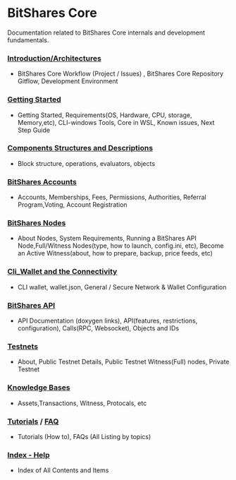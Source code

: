 # BitShares Core
Documentation related to BitShares Core internals and development fundamentals.

### [Introduction/Architectures](../core/intro/README.md#introduction--architectures)
- BitShares Core Workflow (Project / Issues) , BitShares Core Repository Gitflow, Development Environment 
   
### [Getting Started](../core/installation/README.md#getting-started)
- Getting Started, Requirements(OS, Hardware, CPU, storage, Memory,etc), CLI-windows Tools, Core in WSL, Known issues, Next Step Guide
 
### [Components Structures and Descriptions](../core/components/README.md#components-structures-and-descriptions)
 - Block structure, operations, evaluators, objects

### [BitShares Accounts](../core/accounts/README.md#accounts)
- Accounts, Memberships, Fees, Permissions, Authorities, Referral Program,Voting, Account Registration  

### [BitShares Nodes](../core/nodes_full_witness/README.md#bitshares-nodes-and-p2p-network)
- About Nodes, System Requirements, Running a BitShares API Node,Full/Witness Nodes(type, how to launch, config.ini, etc), Become an Active Witness(about, how to prepare, backup, price feeds, etc)

### [Cli_Wallet and the Connectivity](../core/wallet/README.md#cli_wallet-and-the-connectivity)
- CLI wallet, wallet.json, General / Secure Network & Wallet Configuration

### [BitShares API](../core/api/README.md#bitshares-api) 
- API Documentation (doxygen links), API(features, restrictions, configuration), Calls(RPC, Websocket), Objects and IDs

### [Testnets](../core/testnets/README.md#testnets)
- About, Public Testnet Details, Public Testnet Witness(Full) nodes, Private Testnet

### [Knowledge Bases](../core/knowledge_base#knowledge-base)
- Assets,Transactions, Witness, Protocals, etc

### [Tutorials](../core/tutorials#tutorials) / [FAQ](../core/tutorials/FAQ.md#frequently-asked-questions---list-all)
- Tutorials (How to), FAQs (All Listing by topics)
  
### [Index - Help](../core/help/index.md#help)
- Index of All Contents and Items 



